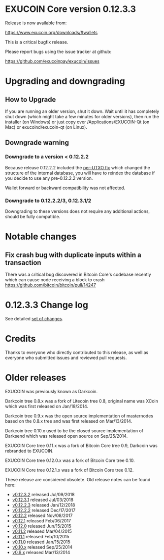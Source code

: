 EXUCOIN Core version 0.12.3.3
==========================

Release is now available from:

  <https://www.exucoin.org/downloads/#wallets>

This is a critical bugfix release.

Please report bugs using the issue tracker at github:

  <https://github.com/exucoinpay/exucoin/issues>


Upgrading and downgrading
=========================

How to Upgrade
--------------

If you are running an older version, shut it down. Wait until it has completely
shut down (which might take a few minutes for older versions), then run the
installer (on Windows) or just copy over /Applications/EXUCOIN-Qt (on Mac) or
exucoind/exucoin-qt (on Linux).

Downgrade warning
-----------------

### Downgrade to a version < 0.12.2.2

Because release 0.12.2.2 included the [per-UTXO fix](release-notes/exucoin/release-notes-0.12.2.2.md#per-utxo-fix)
which changed the structure of the internal database, you will have to reindex
the database if you decide to use any pre-0.12.2.2 version.

Wallet forward or backward compatibility was not affected.

### Downgrade to 0.12.2.2/3, 0.12.3.1/2

Downgrading to these versions does not require any additional actions, should be
fully compatible.


Notable changes
===============

Fix crash bug with duplicate inputs within a transaction
--------------------------------------------------------

There was a critical bug discovered in Bitcoin Core's codebase recently which
can cause node receiving a block to crash https://github.com/bitcoin/bitcoin/pull/14247

0.12.3.3 Change log
===================

See detailed [set of changes](https://github.com/exucoinpay/exucoin/compare/v0.12.3.2...exucoinpay:v0.12.3.3).

Credits
=======

Thanks to everyone who directly contributed to this release,
as well as everyone who submitted issues and reviewed pull requests.


Older releases
==============

EXUCOIN was previously known as Darkcoin.

Darkcoin tree 0.8.x was a fork of Litecoin tree 0.8, original name was XCoin
which was first released on Jan/18/2014.

Darkcoin tree 0.9.x was the open source implementation of masternodes based on
the 0.8.x tree and was first released on Mar/13/2014.

Darkcoin tree 0.10.x used to be the closed source implementation of Darksend
which was released open source on Sep/25/2014.

EXUCOIN Core tree 0.11.x was a fork of Bitcoin Core tree 0.9,
Darkcoin was rebranded to EXUCOIN.

EXUCOIN Core tree 0.12.0.x was a fork of Bitcoin Core tree 0.10.

EXUCOIN Core tree 0.12.1.x was a fork of Bitcoin Core tree 0.12.

These release are considered obsolete. Old release notes can be found here:

- [v0.12.3.2](https://github.com/exucoinpay/exucoin/blob/master/doc/release-notes/exucoin/release-notes-0.12.3.2.md) released Jul/09/2018
- [v0.12.3.1](https://github.com/exucoinpay/exucoin/blob/master/doc/release-notes/exucoin/release-notes-0.12.3.1.md) released Jul/03/2018
- [v0.12.2.3](https://github.com/exucoinpay/exucoin/blob/master/doc/release-notes/exucoin/release-notes-0.12.2.3.md) released Jan/12/2018
- [v0.12.2.2](https://github.com/exucoinpay/exucoin/blob/master/doc/release-notes/exucoin/release-notes-0.12.2.2.md) released Dec/17/2017
- [v0.12.2](https://github.com/exucoinpay/exucoin/blob/master/doc/release-notes/exucoin/release-notes-0.12.2.md) released Nov/08/2017
- [v0.12.1](https://github.com/exucoinpay/exucoin/blob/master/doc/release-notes/exucoin/release-notes-0.12.1.md) released Feb/06/2017
- [v0.12.0](https://github.com/exucoinpay/exucoin/blob/master/doc/release-notes/exucoin/release-notes-0.12.0.md) released Jun/15/2015
- [v0.11.2](https://github.com/exucoinpay/exucoin/blob/master/doc/release-notes/exucoin/release-notes-0.11.2.md) released Mar/04/2015
- [v0.11.1](https://github.com/exucoinpay/exucoin/blob/master/doc/release-notes/exucoin/release-notes-0.11.1.md) released Feb/10/2015
- [v0.11.0](https://github.com/exucoinpay/exucoin/blob/master/doc/release-notes/exucoin/release-notes-0.11.0.md) released Jan/15/2015
- [v0.10.x](https://github.com/exucoinpay/exucoin/blob/master/doc/release-notes/exucoin/release-notes-0.10.0.md) released Sep/25/2014
- [v0.9.x](https://github.com/exucoinpay/exucoin/blob/master/doc/release-notes/exucoin/release-notes-0.9.0.md) released Mar/13/2014

